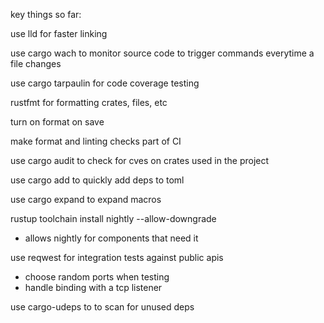 key things so far:

use lld for faster linking

use cargo wach to monitor source code to trigger commands everytime a file changes

use cargo tarpaulin for code coverage testing

rustfmt for formatting crates, files, etc

turn on format on save

make format and linting checks part of CI

use cargo audit to check for cves on crates used in the project

use cargo add to quickly add deps to toml

use cargo expand to expand macros

rustup toolchain install nightly --allow-downgrade 
 - allows nightly for components that need it

use reqwest for integration tests against public apis
 - choose random ports when testing
 - handle binding with a tcp listener

use cargo-udeps to to scan for unused deps
 



